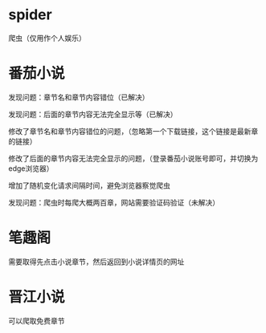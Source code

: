 # spider
爬虫（仅用作个人娱乐）

# 番茄小说

发现问题：章节名和章节内容错位（已解决）

发现问题：后面的章节内容无法完全显示等（已解决）

修改了章节名和章节内容错位的问题，（忽略第一个下载链接，这个链接是最新章的链接）

修改了后面的章节内容无法完全显示的问题，（登录番茄小说账号即可，并切换为edge浏览器）

增加了随机变化请求间隔时间，避免浏览器察觉爬虫

发现问题：爬虫时每爬大概两百章，网站需要验证码验证（未解决）

# 笔趣阁

需要取得先点击小说章节，然后返回到小说详情页的网址

# 晋江小说

可以爬取免费章节